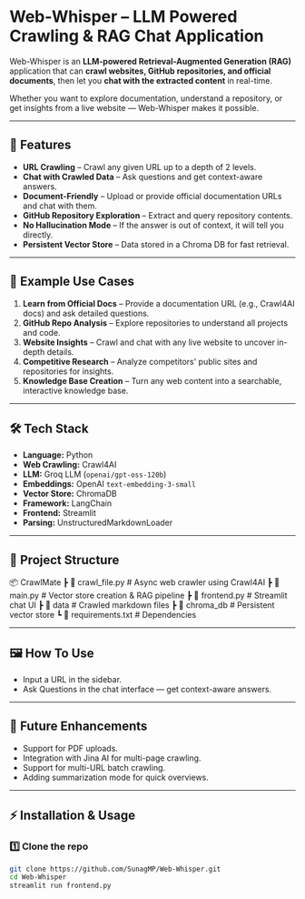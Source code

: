 # Web-Whisper – LLM Powered Crawling & RAG Chat Application

Web-Whisper is an **LLM-powered Retrieval-Augmented Generation (RAG)** application that can **crawl websites, GitHub repositories, and official documents**, then let you **chat with the extracted content** in real-time.

Whether you want to explore documentation, understand a repository, or get insights from a live website — Web-Whisper makes it possible.

---

## 🚀 Features
- **URL Crawling** – Crawl any given URL up to a depth of 2 levels.
- **Chat with Crawled Data** – Ask questions and get context-aware answers.
- **Document-Friendly** – Upload or provide official documentation URLs and chat with them.
- **GitHub Repository Exploration** – Extract and query repository contents.
- **No Hallucination Mode** – If the answer is out of context, it will tell you directly.
- **Persistent Vector Store** – Data stored in a Chroma DB for fast retrieval.

---

## 📌 Example Use Cases
1. **Learn from Official Docs** – Provide a documentation URL (e.g., Crawl4AI docs) and ask detailed questions.
2. **GitHub Repo Analysis** – Explore repositories to understand all projects and code.
3. **Website Insights** – Crawl and chat with any live website to uncover in-depth details.
4. **Competitive Research** – Analyze competitors' public sites and repositories for insights.
5. **Knowledge Base Creation** – Turn any web content into a searchable, interactive knowledge base.

---

## 🛠 Tech Stack
- **Language:** Python
- **Web Crawling:** Crawl4AI
- **LLM:** Groq LLM (`openai/gpt-oss-120b`)
- **Embeddings:** OpenAI `text-embedding-3-small`
- **Vector Store:** ChromaDB
- **Framework:** LangChain
- **Frontend:** Streamlit
- **Parsing:** UnstructuredMarkdownLoader

---

## 📂 Project Structure
📦 CrawlMate
┣ 📜 crawl_file.py # Async web crawler using Crawl4AI
┣ 📜 main.py # Vector store creation & RAG pipeline
┣ 📜 frontend.py # Streamlit chat UI
┣ 📂 data # Crawled markdown files
┣ 📂 chroma_db # Persistent vector store
┗ 📜 requirements.txt # Dependencies

---

## 🖼 How To Use
- Input a URL in the sidebar.
- Ask Questions in the chat interface — get context-aware answers.

---

## 📌 Future Enhancements
- Support for PDF uploads.
- Integration with Jina AI for multi-page crawling.
- Support for multi-URL batch crawling.
- Adding summarization mode for quick overviews.

---

## ⚡ Installation & Usage

### 1️⃣ Clone the repo
```bash
git clone https://github.com/SunagMP/Web-Whisper.git
cd Web-Whisper
streamlit run frontend.py


